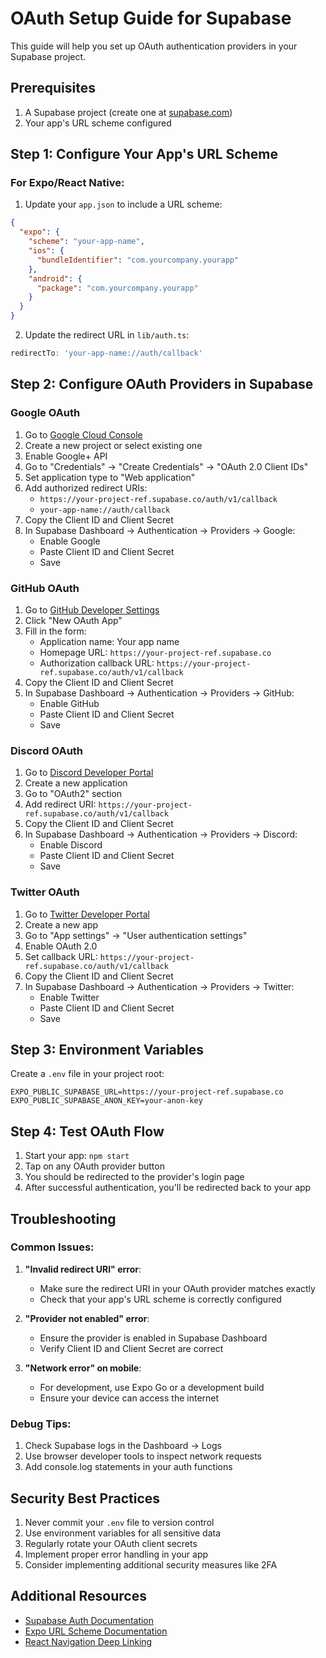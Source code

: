 # OAuth Setup Guide for Supabase

This guide will help you set up OAuth authentication providers in your Supabase project.

## Prerequisites

1. A Supabase project (create one at [supabase.com](https://supabase.com))
2. Your app's URL scheme configured

## Step 1: Configure Your App's URL Scheme

### For Expo/React Native:

1. Update your `app.json` to include a URL scheme:
```json
{
  "expo": {
    "scheme": "your-app-name",
    "ios": {
      "bundleIdentifier": "com.yourcompany.yourapp"
    },
    "android": {
      "package": "com.yourcompany.yourapp"
    }
  }
}
```

2. Update the redirect URL in `lib/auth.ts`:
```typescript
redirectTo: 'your-app-name://auth/callback'
```

## Step 2: Configure OAuth Providers in Supabase

### Google OAuth

1. Go to [Google Cloud Console](https://console.cloud.google.com/)
2. Create a new project or select existing one
3. Enable Google+ API
4. Go to "Credentials" → "Create Credentials" → "OAuth 2.0 Client IDs"
5. Set application type to "Web application"
6. Add authorized redirect URIs:
   - `https://your-project-ref.supabase.co/auth/v1/callback`
   - `your-app-name://auth/callback`
7. Copy the Client ID and Client Secret
8. In Supabase Dashboard → Authentication → Providers → Google:
   - Enable Google
   - Paste Client ID and Client Secret
   - Save

### GitHub OAuth

1. Go to [GitHub Developer Settings](https://github.com/settings/developers)
2. Click "New OAuth App"
3. Fill in the form:
   - Application name: Your app name
   - Homepage URL: `https://your-project-ref.supabase.co`
   - Authorization callback URL: `https://your-project-ref.supabase.co/auth/v1/callback`
4. Copy the Client ID and Client Secret
5. In Supabase Dashboard → Authentication → Providers → GitHub:
   - Enable GitHub
   - Paste Client ID and Client Secret
   - Save

### Discord OAuth

1. Go to [Discord Developer Portal](https://discord.com/developers/applications)
2. Create a new application
3. Go to "OAuth2" section
4. Add redirect URI: `https://your-project-ref.supabase.co/auth/v1/callback`
5. Copy the Client ID and Client Secret
6. In Supabase Dashboard → Authentication → Providers → Discord:
   - Enable Discord
   - Paste Client ID and Client Secret
   - Save

### Twitter OAuth

1. Go to [Twitter Developer Portal](https://developer.twitter.com/en/portal/dashboard)
2. Create a new app
3. Go to "App settings" → "User authentication settings"
4. Enable OAuth 2.0
5. Set callback URL: `https://your-project-ref.supabase.co/auth/v1/callback`
6. Copy the Client ID and Client Secret
7. In Supabase Dashboard → Authentication → Providers → Twitter:
   - Enable Twitter
   - Paste Client ID and Client Secret
   - Save

## Step 3: Environment Variables

Create a `.env` file in your project root:

```env
EXPO_PUBLIC_SUPABASE_URL=https://your-project-ref.supabase.co
EXPO_PUBLIC_SUPABASE_ANON_KEY=your-anon-key
```

## Step 4: Test OAuth Flow

1. Start your app: `npm start`
2. Tap on any OAuth provider button
3. You should be redirected to the provider's login page
4. After successful authentication, you'll be redirected back to your app

## Troubleshooting

### Common Issues:

1. **"Invalid redirect URI" error**:
   - Make sure the redirect URI in your OAuth provider matches exactly
   - Check that your app's URL scheme is correctly configured

2. **"Provider not enabled" error**:
   - Ensure the provider is enabled in Supabase Dashboard
   - Verify Client ID and Client Secret are correct

3. **"Network error" on mobile**:
   - For development, use Expo Go or a development build
   - Ensure your device can access the internet

### Debug Tips:

1. Check Supabase logs in the Dashboard → Logs
2. Use browser developer tools to inspect network requests
3. Add console.log statements in your auth functions

## Security Best Practices

1. Never commit your `.env` file to version control
2. Use environment variables for all sensitive data
3. Regularly rotate your OAuth client secrets
4. Implement proper error handling in your app
5. Consider implementing additional security measures like 2FA

## Additional Resources

- [Supabase Auth Documentation](https://supabase.com/docs/guides/auth)
- [Expo URL Scheme Documentation](https://docs.expo.dev/guides/linking/)
- [React Navigation Deep Linking](https://reactnavigation.org/docs/deep-linking/) 